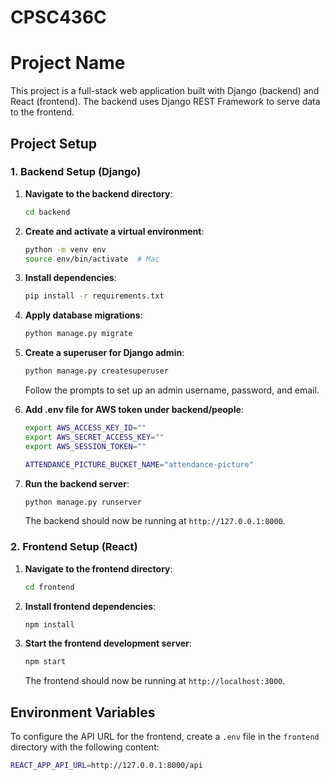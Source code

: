 # CPSC436C
# Project Name

This project is a full-stack web application built with Django (backend) and React (frontend). The backend uses Django REST Framework to serve data to the frontend.

## Project Setup

### 1. Backend Setup (Django)

1. **Navigate to the backend directory**:
    ```bash
    cd backend
    ```

2. **Create and activate a virtual environment**:
    ```bash
    python -m venv env
    source env/bin/activate  # Mac
    ```

3. **Install dependencies**:
    ```bash
    pip install -r requirements.txt
    ```

4. **Apply database migrations**:
    ```bash
    python manage.py migrate
    ```

5. **Create a superuser for Django admin**:
    ```bash
    python manage.py createsuperuser
    ```
   Follow the prompts to set up an admin username, password, and email.

6. **Add .env file for AWS token under backend/people**:
    ```bash
	export AWS_ACCESS_KEY_ID=""
    export AWS_SECRET_ACCESS_KEY=""
    export AWS_SESSION_TOKEN=""

    ATTENDANCE_PICTURE_BUCKET_NAME="attendance-picture"
    ```


7. **Run the backend server**:
    ```bash
    python manage.py runserver
    ```

   The backend should now be running at `http://127.0.0.1:8000`.



### 2. Frontend Setup (React)

1. **Navigate to the frontend directory**:
    ```bash
    cd frontend
    ```

2. **Install frontend dependencies**:
    ```bash
    npm install
    ```

3. **Start the frontend development server**:
    ```bash
    npm start
    ```

   The frontend should now be running at `http://localhost:3000`.

## Environment Variables

To configure the API URL for the frontend, create a `.env` file in the `frontend` directory with the following content:

```bash
REACT_APP_API_URL=http://127.0.0.1:8000/api
```

